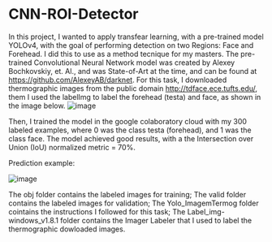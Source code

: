 # CNN-ROI-Detector
In this project, I wanted to apply transfear learning, with a pre-trained model YOLOv4, with the goal of performing detection on two Regions: Face and Forehead. I did this to use as a method tecnique for my masters.
The pre-trained Convolutional Neural Network model was created by Alexey Bochkovskiy, et. Al., and was State-of-Art at the time, and can be found at https://github.com/AlexeyAB/darknet.
For this task, I downloaded thermographic images from the public domain http://tdface.ece.tufts.edu/, them I used the labelImg to label the forehead (testa) and face, as shown in the image below.
![image](https://user-images.githubusercontent.com/62029505/168625479-1cce5cc4-0e6b-4612-9f50-929312db82fd.png)

Then, I trained the model in the google colaboratory cloud with my 300 labeled examples, where 0 was the class testa (forehead), and 1 was the class face. The model achieved good results, with a the Intersection over Union (IoU) normalized metric = 70%.

Prediction example:

![image](https://user-images.githubusercontent.com/62029505/168620901-b2c380f7-1774-4fe4-b7b5-c62b4dd9e019.png)


The obj folder contains the labeled images for training;
The valid folder contains the labeled images for validation;
The Yolo_ImagemTermog folder cointains the instructions I followed for this task;
The Label_img-windows_v1.8.1 folder contains the Imager Labeler that I used to label the thermographic dowloaded images.



